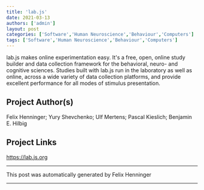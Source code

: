 ```yaml
---
title: 'lab.js'
date: 2021-03-13
authors: ['admin']
layout: post
categories: ['Software','Human Neuroscience','Behaviour','Computers']
tags: ['Software','Human Neuroscience','Behaviour','Computers']
---
```

lab.js makes online experimentation easy. It's a free, open, online study builder and data collection framework for the behavioral, neuro- and cognitive sciences. Studies built with lab.js run in the laboratory as well as online, across a wide variety of data collection platforms, and provide excellent performance for all modes of stimulus presentation.
## Project Author(s)
Felix Henninger; Yury Shevchenko; Ulf Mertens; Pascal Kieslich; Benjamin E. Hilbig
## Project Links
https://lab.js.org
***
This post was automatically generated by
Felix Henninger
***
